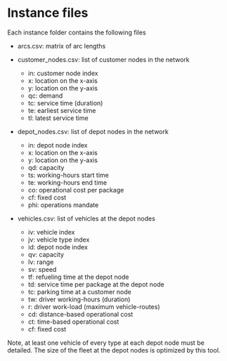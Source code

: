 # Instance files

Each instance folder contains the following files

- arcs.csv: matrix of arc lengths

- customer_nodes.csv: list of customer nodes in the network
    - in: customer node index
    - x: location on the x-axis
    - y: location on the y-axis
    - qc: demand
    - tc: service time (duration)
    - te: earliest service time
    - tl: latest service time

- depot_nodes.csv: list of depot nodes in the network
    - in: depot node index
    - x: location on the x-axis
    - y: location on the y-axis
    - qd: capacity
    - ts: working-hours start time
    - te: working-hours end time
    - co: operational cost per package
    - cf: fixed cost
    - phi: operations mandate

- vehicles.csv: list of vehicles at the depot nodes
    - iv: vehicle index
    - jv: vehicle type index
    - id: depot node index
    - qv: capacity
    - lv: range
    - sv: speed
    - tf: refueling time at the depot node
    - td: service time per package at the depot node
    - tc: parking time at a customer node
    - tw: driver working-hours (duration)
    - r: driver work-load (maximum vehicle-routes)
    - cd: distance-based operational cost
    - ct: time-based operational cost
    - cf: fixed cost

Note, at least one vehicle of every type at each depot node must be detailed. 
The size of the fleet at the depot nodes is optimized by this tool. 

